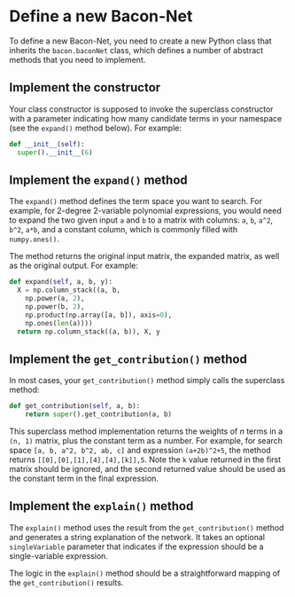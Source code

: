 # Define a new Bacon-Net

To define a new Bacon-Net, you need to create a new Python class that inherits the `bacon.baconNet` class, which defines a number of abstract methods that you need to implement.

## Implement the constructor

Your class constructor is supposed to invoke the superclass constructor with a parameter indicating how many candidate terms in your namespace (see the `expand()` method below). For example:

```python
def __init__(self):
  super().__init__(6)
```

## Implement the `expand()` method

The `expand()` method defines the term space you want to search. For example, for 2-degree 2-variable polynomial expressions, you would need to expand the two given input `a` and `b` to a matrix with columns: `a`, `b`, `a^2`, `b^2`, `a*b`, and a constant column, which is commonly filled with `numpy.ones()`.

The method returns the original input matrix, the expanded matrix, as well as the original output. For example:

```python
def expand(self, a, b, y):
  X = np.column_stack((a, b,
    np.power(a, 2),
    np.power(b, 2),
    np.product(np.array([a, b]), axis=0),
    np.ones(len(a))))
  return np.column_stack((a, b)), X, y
```

## Implement the `get_contribution()` method

In most cases, your `get_contribution()` method simply calls the superclass method:

```python
def get_contribution(self, a, b):
    return super().get_contribution(a, b)
```

This superclass method implementation returns the weights of _n_ terms in a `(n, 1)` matrix, plus the constant term as a number. For example, for search space `[a, b, a^2, b^2, ab, c]` and expression `(a+2b)^2+5`, the method returns `[[0],[0],[1],[4],[4],[k]],5`. Note the `k` value returned in the first matrix should be ignored, and the second returned value should be used as the constant term in the final expression.

## Implement the `explain()` method

The `explain()` method uses the result from the `get_contribution()` method and generates a string explanation of the network. It takes an optional `singleVariable` parameter that indicates if the expression should be a single-variable expression.

The logic in the `explain()` method should be a straightforward mapping of the `get_contribution()` results.

